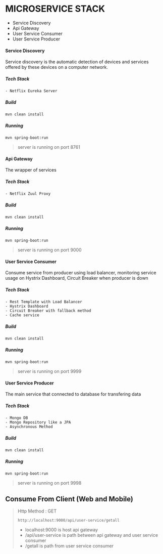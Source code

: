 # MICROSERVICE STACK
- Service Discovery
- Api Gateway
- User Service Consumer
- User Service Producer

#### Service Discovery
Service discovery is the automatic detection of devices and services offered by these devices on a computer network.
##### Tech Stack
```
- Netflix Eureka Server
```
##### Build
```
mvn clean install
```
##### Running
```
mvn spring-boot:run
```
> server is running on port 8761

#### Api Gateway
The wrapper of services
##### Tech Stack
```
- Netflix Zuul Proxy
```
##### Build
```
mvn clean install
```
##### Running
```
mvn spring-boot:run
```
> server is running on port 9000

#### User Service Consumer
Consume service from producer using load balancer, monitoring service usage on Hystrix Dashboard, Circuit Breaker when producer is down
##### Tech Stack
```
- Rest Template with Load Balancer
- Hystrix Dashboard
- Circuit Breaker with fallback method
- Cache service
```
##### Build
```
mvn clean install
```
##### Running
```
mvn spring-boot:run
```
> server is running on port 9999

#### User Service Producer
The main service that connected to database for transfering data
##### Tech Stack
```
- Mongo DB
- Mongo Repository like a JPA
- Asynchronous Method
```
##### Build
```
mvn clean install
```
##### Running
```
mvn spring-boot:run
```
> server is running on port 9998

## Consume From Client (Web and Mobile)
> Http Method : GET
> ```
> http://localhost:9000/api/user-service/getall
> ```
> - localhost:9000 is host api gateway
> - /api/user-service is path between api gateway and user service consumer
> - /getall is path from user service consumer